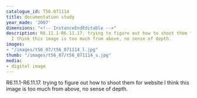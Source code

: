 ```yaml
---
catalogue_id: T56.071114
title: documentation study
year_made: '2007'
dimensions: "<!-- InstanceEndEditable -->"
description: R6.11.1-R6.11.17. trying to figure out how to shoot them for website
  I think this image is too much from above, no sense of depth.
images:
- "/images/t56_07/t56_071114_l.jpg"
thumb: "/images/t56_07/t56_071114_s.jpg"
media:
- digital image
---
```


R6.11.1-R6.11.17. trying to figure out how to shoot them for website I think this image is too much from above, no sense of depth.
